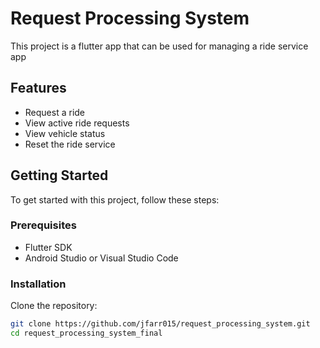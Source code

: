 # Request Processing System 

This project is a flutter app that can be used for managing a ride service app

## Features

- Request a ride
- View active ride requests
- View vehicle status
- Reset the ride service

## Getting Started

To get started with this project, follow these steps:

### Prerequisites

- Flutter SDK
- Android Studio or Visual Studio Code

### Installation

 Clone the repository:
   ```sh
   git clone https://github.com/jfarr015/request_processing_system.git
   cd request_processing_system_final
